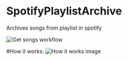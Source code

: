 # SpotifyPlaylistArchive
Archives songs from playlist in spotify

![Get songs workflow](https://github.com/igstarr/SpotifyPlaylistArchive/actions/workflows/update-songs-function-workflow.yml/badge.svg)

#How it works:
![How it works image](../assets/schema.png?raw=true)
